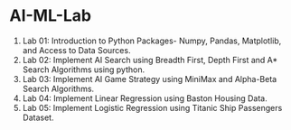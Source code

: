 # AI-ML-Lab
1. Lab 01: Introduction to Python Packages- Numpy, Pandas, Matplotlib, and Access to Data Sources.
2. Lab 02: Implement AI Search using Breadth First, Depth First and A* Search Algorithms using python.
3. Lab 03: Implement AI Game Strategy using MiniMax and Alpha-Beta Search Algorithms.
4. Lab 04: Implement Linear Regression using Baston Housing Data.
5. Lab 05: Implement Logistic Regression using Titanic Ship Passengers Dataset.
